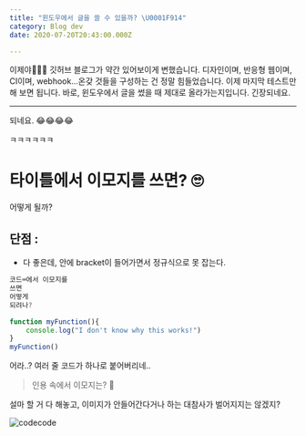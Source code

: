 ```yaml
---
title: "윈도우에서 글을 쓸 수 있을까? \U0001F914"
category: Blog dev
date: 2020-07-20T20:43:00.000Z

---
```


이제야👏👏👏 깃허브 블로그가 약간 있어보이게 변했습니다. 디자인이며, 반응형 웹이며, CI이며, webhook...온갖 것들을 구성하는 건 정말 힘들었습니다. 이제 마지막 테스트만 해 보면 됩니다. 바로, 윈도우에서 글을 썼을 때 제대로 올라가는지입니다. 긴장되네요.

---

되네요. 😂😂😂😂

ㅋㅋㅋㅋㅋㅋ

# 타이틀에서 이모지를 쓰면? 🙄

어떻게 될까?

## 단점 :

- 다 좋은데, 안에 bracket이 들어가면서 정규식으로 못 잡는다.

```js
코드⌨에서 이모지를
쓰면
어떻게
되려나?

function myFunction(){
    console.log("I don't know why this works!")
}
myFunction()
```

어라..?
여러 줄 코드가 하나로 붙어버리네..

> 인용 속에서 이모지는? 💬

설마 할 거 다 해놓고, 이미지가 안들어간다거나 하는 대참사가 벌어지지는 않겠지?

![codecode](codecode.jpg)